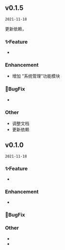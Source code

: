 ## v0.1.5 

`2021-11-18`

更新依赖，

### ✨Feature
-

### Enhancement
- 增加 "系统管理"功能模块


### 🐛BugFix
-

### Other
- 调整文档
- 更新依赖

## v0.1.0 

`2021-11-18`

### ✨Feature
-

### Enhancement
- 

### 🐛BugFix


### Other
- 
- 
